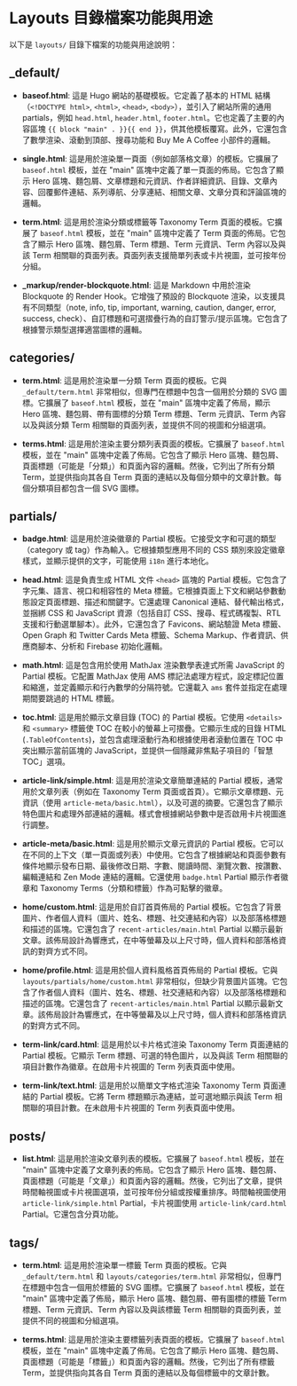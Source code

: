 # Layouts 目錄檔案功能與用途

以下是 `layouts/` 目錄下檔案的功能與用途說明：

## _default/

- **baseof.html**:
  這是 Hugo 網站的基礎模板。它定義了基本的 HTML 結構（`<!DOCTYPE html>`, `<html>`, `<head>`, `<body>`），並引入了網站所需的通用 partials，例如 `head.html`, `header.html`, `footer.html`。它也定義了主要的內容區塊 `{{ block "main" . }}{{ end }}`，供其他模板覆寫。此外，它還包含了數學渲染、滾動到頂部、搜尋功能和 Buy Me A Coffee 小部件的邏輯。

- **single.html**:
  這是用於渲染單一頁面（例如部落格文章）的模板。它擴展了 `baseof.html` 模板，並在 "main" 區塊中定義了單一頁面的佈局。它包含了顯示 Hero 區塊、麵包屑、文章標題和元資訊、作者詳細資訊、目錄、文章內容、回覆郵件連結、系列導航、分享連結、相關文章、文章分頁和評論區塊的邏輯。

- **term.html**:
  這是用於渲染分類或標籤等 Taxonomy Term 頁面的模板。它擴展了 `baseof.html` 模板，並在 "main" 區塊中定義了 Term 頁面的佈局。它包含了顯示 Hero 區塊、麵包屑、Term 標題、Term 元資訊、Term 內容以及與該 Term 相關聯的頁面列表。頁面列表支援簡單列表或卡片視圖，並可按年份分組。

- **_markup/render-blockquote.html**:
  這是 Markdown 中用於渲染 Blockquote 的 Render Hook。它增強了預設的 Blockquote 渲染，以支援具有不同類型（note, info, tip, important, warning, caution, danger, error, success, check）、自訂標題和可選摺疊行為的自訂警示/提示區塊。它包含了根據警示類型選擇適當圖標的邏輯。

## categories/

- **term.html**:
  這是用於渲染單一分類 Term 頁面的模板。它與 `_default/term.html` 非常相似，但專門在標題中包含一個用於分類的 SVG 圖標。它擴展了 `baseof.html` 模板，並在 "main" 區塊中定義了佈局，顯示 Hero 區塊、麵包屑、帶有圖標的分類 Term 標題、Term 元資訊、Term 內容以及與該分類 Term 相關聯的頁面列表，並提供不同的視圖和分組選項。

- **terms.html**:
  這是用於渲染主要分類列表頁面的模板。它擴展了 `baseof.html` 模板，並在 "main" 區塊中定義了佈局。它包含了顯示 Hero 區塊、麵包屑、頁面標題（可能是「分類」）和頁面內容的邏輯。然後，它列出了所有分類 Term，並提供指向其各自 Term 頁面的連結以及每個分類中的文章計數。每個分類項目都包含一個 SVG 圖標。

## partials/

- **badge.html**:
  這是用於渲染徽章的 Partial 模板。它接受文字和可選的類型（category 或 tag）作為輸入。它根據類型應用不同的 CSS 類別來設定徽章樣式，並顯示提供的文字，可能使用 `i18n` 進行本地化。

- **head.html**:
  這是負責生成 HTML 文件 `<head>` 區塊的 Partial 模板。它包含了字元集、語言、視口和相容性的 Meta 標籤。它根據頁面上下文和網站參數動態設定頁面標題、描述和關鍵字。它還處理 Canonical 連結、替代輸出格式，並捆綁 CSS 和 JavaScript 資源（包括自訂 CSS、搜尋、程式碼複製、RTL 支援和行動選單腳本）。此外，它還包含了 Favicons、網站驗證 Meta 標籤、Open Graph 和 Twitter Cards Meta 標籤、Schema Markup、作者資訊、供應商腳本、分析和 Firebase 初始化邏輯。

- **math.html**:
  這是包含用於使用 MathJax 渲染數學表達式所需 JavaScript 的 Partial 模板。它配置 MathJax 使用 AMS 標記法處理方程式，設定標記位置和縮進，並定義顯示和行內數學的分隔符號。它還載入 `ams` 套件並指定在處理期間要跳過的 HTML 標籤。

- **toc.html**:
  這是用於顯示文章目錄 (TOC) 的 Partial 模板。它使用 `<details>` 和 `<summary>` 標籤使 TOC 在較小的螢幕上可摺疊。它顯示生成的目錄 HTML (`.TableOfContents`)，並包含處理滾動行為和根據使用者滾動位置在 TOC 中突出顯示當前區塊的 JavaScript，並提供一個隱藏非焦點子項目的「智慧 TOC」選項。

- **article-link/simple.html**:
  這是用於渲染文章簡單連結的 Partial 模板，通常用於文章列表（例如在 Taxonomy Term 頁面或首頁）。它顯示文章標題、元資訊（使用 `article-meta/basic.html`），以及可選的摘要。它還包含了顯示特色圖片和處理外部連結的邏輯。樣式會根據網站參數中是否啟用卡片視圖進行調整。

- **article-meta/basic.html**:
  這是用於顯示文章元資訊的 Partial 模板。它可以在不同的上下文（單一頁面或列表）中使用。它包含了根據網站和頁面參數有條件地顯示發布日期、最後修改日期、字數、閱讀時間、瀏覽次數、按讚數、編輯連結和 Zen Mode 連結的邏輯。它還使用 `badge.html` Partial 顯示作者徽章和 Taxonomy Terms（分類和標籤）作為可點擊的徽章。

- **home/custom.html**:
  這是用於自訂首頁佈局的 Partial 模板。它包含了背景圖片、作者個人資料（圖片、姓名、標題、社交連結和內容）以及部落格標題和描述的區塊。它還包含了 `recent-articles/main.html` Partial 以顯示最新文章。該佈局設計為響應式，在中等螢幕及以上尺寸時，個人資料和部落格資訊的對齊方式不同。

- **home/profile.html**:
  這是用於個人資料風格首頁佈局的 Partial 模板。它與 `layouts/partials/home/custom.html` 非常相似，但缺少背景圖片區塊。它包含了作者個人資料（圖片、姓名、標題、社交連結和內容）以及部落格標題和描述的區塊。它還包含了 `recent-articles/main.html` Partial 以顯示最新文章。該佈局設計為響應式，在中等螢幕及以上尺寸時，個人資料和部落格資訊的對齊方式不同。

- **term-link/card.html**:
  這是用於以卡片格式渲染 Taxonomy Term 頁面連結的 Partial 模板。它顯示 Term 標題、可選的特色圖片，以及與該 Term 相關聯的項目計數作為徽章。在啟用卡片視圖的 Term 列表頁面中使用。

- **term-link/text.html**:
  這是用於以簡單文字格式渲染 Taxonomy Term 頁面連結的 Partial 模板。它將 Term 標題顯示為連結，並可選地顯示與該 Term 相關聯的項目計數。在未啟用卡片視圖的 Term 列表頁面中使用。

## posts/

- **list.html**:
  這是用於渲染文章列表的模板。它擴展了 `baseof.html` 模板，並在 "main" 區塊中定義了文章列表的佈局。它包含了顯示 Hero 區塊、麵包屑、頁面標題（可能是「文章」）和頁面內容的邏輯。然後，它列出了文章，提供時間軸視圖或卡片視圖選項，並可按年份分組或按權重排序。時間軸視圖使用 `article-link/simple.html` Partial，卡片視圖使用 `article-link/card.html` Partial。它還包含分頁功能。

## tags/

- **term.html**:
  這是用於渲染單一標籤 Term 頁面的模板。它與 `_default/term.html` 和 `layouts/categories/term.html` 非常相似，但專門在標題中包含一個用於標籤的 SVG 圖標。它擴展了 `baseof.html` 模板，並在 "main" 區塊中定義了佈局，顯示 Hero 區塊、麵包屑、帶有圖標的標籤 Term 標題、Term 元資訊、Term 內容以及與該標籤 Term 相關聯的頁面列表，並提供不同的視圖和分組選項。

- **terms.html**:
  這是用於渲染主要標籤列表頁面的模板。它擴展了 `baseof.html` 模板，並在 "main" 區塊中定義了佈局。它包含了顯示 Hero 區塊、麵包屑、頁面標題（可能是「標籤」）和頁面內容的邏輯。然後，它列出了所有標籤 Term，並提供指向其各自 Term 頁面的連結以及每個標籤中的文章計數。
